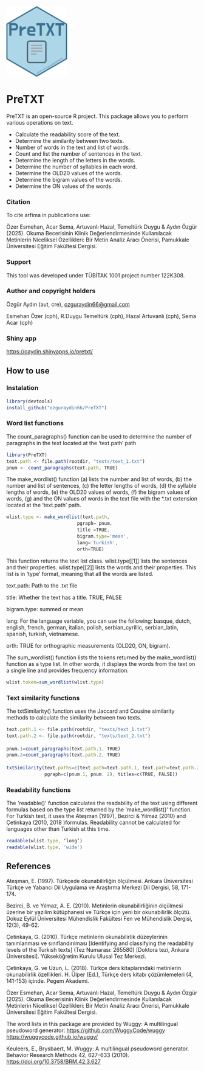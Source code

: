 
![Logo](https://github.com/ozguraydin66/PreTXT/blob/main/documents/pretxt_sm.png?raw=true)

    
# PreTXT

PreTXT is an open-source R project. This package allows you to perform various operations on text.

- Calculate the readability score of the text.
- Determine the similarity between two texts.
- Number of words in the text and list of words.
- Count and list the number of sentences in the text.
- Determine the length of the letters in the words.
- Determine the number of syllables in each word.
- Determine the OLD20 values of the words.
- Determine the bigram values of the words.
- Determine the ON values of the words.

### Citation

To cite arfima in publications use:

Özer Esmehan, Acar Sema, Artuvanlı Hazal, Temeltürk Duygu & Aydın Özgür (2025). Okuma Becerisinin Klinik Değerlendirmesinde Kullanılacak Metinlerin Niceliksel Özellikleri: Bir Metin Analiz Aracı Önerisi, Pamukkale Üniversitesi Eğitim Fakültesi Dergisi.

### Support

This tool was developed under TÜBİTAK 1001 project number 122K308.  

### Author and copyright holders

Özgür Aydın (aut, cre), ozguraydin66@gmail.com 

Esmehan Özer (cph), R.Duygu Temeltürk (cph), Hazal Artuvanlı (cph), Sema Acar (cph)

### Shiny app

https://oaydin.shinyapps.io/pretxt/


## How to use

### Instalation
```javascript
library(devtools)
install_github("ozguraydin66/PreTXT")
```
### Word list functions

The count_paragraphs() function can be used to determine the number of paragraphs in the text located at the ‘text.path’ path
```javascript
library(PreTXT)
text.path <- file.path(rootdir, "texts/text_1.txt") 
pnum <- count_paragraphs(text.path, TRUE)
```
The make_wordlist() function (a) lists the number and list of words, (b) the number and list of sentences, (c) the letter lengths of words, (d) the syllable lengths of words, (e) the OLD20 values of words, (f) the bigram values of words, (g) and the ON values of words in the text file with the *.txt extension located at the ‘text.path’ path.
```javascript
wlist.type <- make_wordlist(text.path,
                          pgraph= pnum,
                          title =TRUE,
                          bigram.type='mean',
                          lang='turkish', 
                          orth=TRUE)

```
This function returns the text list class. wlist.type[[1]] lists the sentences and their properties.
wlist.type[[2]] lists the words and their properties. This list is in ‘type’ format, meaning that all the words are listed.

text.path: Path to the .txt file

title: Whether the text has a title. TRUE, FALSE

bigram.type: summed or mean

lang: For the language variable, you can use the following: basque, dutch, english, french, german, italian, polish, serbian_cyrillic, serbian_latin, spanish, turkish, vietnamese.

orth: TRUE for orthographic measurements (OLD20, ON, bigram).

The sum_wordlist() function lists the tokens returned by the make_wordlist() function as a type list. In other words, it displays the words from the text on a single line and provides frequency information.
```javascript
wlist.token=sum_wordlist(wlist.type)
```
### Text similarity functions

The txtSimilarity() function uses the Jaccard and Cousine similarity methods to calculate the similarity between two texts.
```javascript
text.path.1 <- file.path(rootdir, "texts/text_1.txt")
text.path.2 <- file.path(rootdir, "texts/text_2.txt")

pnum.1=count_paragraphs(text.path.1, TRUE)
pnum.2=count_paragraphs(text.path.2, TRUE)

txtSimilarity(text.paths=c(text.path=text.path.1, text.path=text.path.2), 
              pgraph=c(pnum.1, pnum. 2), titles=c(TRUE, FALSE))
```
### Readability functions

The 'readable()' function calculates the readability of the text using different formulas based on the type list returned by the 'make_wordlist()' function. For Turkish text, it uses the Ateşman (1997), Bezirci & Yılmaz (2010) and Çetinkaya (2010, 2018 )formulas. Readability cannot be calculated for languages other than Turkish at this time.
```javascript
readable(wlist.type, ‘long’)
readable(wlist.type, 'wide')

```
## References

Ateşman, E. (1997). Türkçede okunabilirliğin ölçülmesi. Ankara Üniversitesi Türkçe ve Yabancı Dil Uygulama ve Araştırma Merkezi Dil Dergisi, 58, 171-174. 

Bezirci, B. ve Yılmaz, A. E. (2010). Metinlerin okunabilirliğinin ölçülmesi üzerine bir yazilim kütüphanesi ve Türkçe için yeni bir okunabilirlik ölçütü. Dokuz Eylül Üniversitesi Mühendislik Fakültesi Fen ve Mühendislik Dergisi, 12(3), 49-62.

Çetinkaya, G. (2010). Türkçe metinlerin okunabilirlik düzeylerinin tanımlanması ve sınıflandırılması [Identifying and classifying the readability levels of the Turkish texts] (Tez Numarası: 265580) [Doktora tezi, Ankara Üniversitesi]. Yükseköğretim Kurulu Ulusal Tez Merkezi.

Çetinkaya, G. ve Uzun, L. (2018). Türkçe ders kitaplarındaki metinlerin okunabilirlik özellikleri. H. Ülper (Ed.), Türkçe ders kitabı çözümlemeleri (4, 141-153) içinde.  Pegem Akademi.

Özer Esmehan, Acar Sema, Artuvanlı Hazal, Temeltürk Duygu & Aydın Özgür (2025). Okuma Becerisinin Klinik Değerlendirmesinde Kullanılacak Metinlerin Niceliksel Özellikleri: Bir Metin Analiz Aracı Önerisi, Pamukkale Üniversitesi Eğitim Fakültesi Dergisi.

The word lists in this package are provided by Wuggy: A multilingual pseudoword generator:
https://github.com/WuggyCode/wuggy
https://wuggycode.github.io/wuggy/

Keuleers, E., Brysbaert, M. Wuggy: A multilingual pseudoword generator. Behavior Research Methods 42, 627–633 (2010). https://doi.org/10.3758/BRM.42.3.627

  